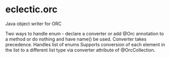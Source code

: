 # eclectic.orc
Java object writer for ORC

Two ways to handle enum - declare a converter or add @Orc annotation to a method or do nothing and have name() be used. Converter takes precedence.
Handles list of enums
Supports conversion of each element in the list to a different list type via converter attribute of @OrcCollection.